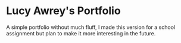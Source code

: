 # Lucy Awrey's Portfolio

A simple portfolio without much fluff, I made this version for a school assignment but plan to make it more interesting in the future.